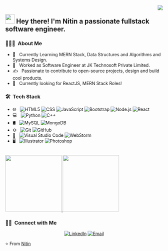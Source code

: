 <img align="right" src="https://avatars.githubusercontent.com/u/19369555?s=60&v=4">

## <img src="https://raw.githubusercontent.com/iampavangandhi/iampavangandhi/master/gifs/Hi.gif" width="30px"> Hey there! I'm Nitin a passionate fullstack software engineer.</h2>

<h3> 👨🏻‍💻 &nbsp;About Me </h3>

- 🌱 &nbsp; Currently Learning MERN Stack, Data Structures and Algorithms and Systems Design.
- 💼 &nbsp; Worked as Software Engineer at JK Technosoft Private Limited.
- ✍️ &nbsp; Passionate to contribute to open-source projects, design and build cool products.
- 🤔 &nbsp; Currently looking for ReactJS, MERN Stack Roles!
  

<h3> 🛠 &nbsp;Tech Stack</h3>


- 🌐 &nbsp;
  ![HTML5](https://img.shields.io/badge/-HTML5-333333?style=flat&logo=HTML5)
  ![CSS](https://img.shields.io/badge/-CSS-333333?style=flat&logo=CSS3&logoColor=1572B6)
  ![JavaScript](https://img.shields.io/badge/-JavaScript-333333?style=flat&logo=javascript)
  ![Bootstrap](https://img.shields.io/badge/-Bootstrap-333333?style=flat&logo=bootstrap&logoColor=563D7C)
  ![Node.js](https://img.shields.io/badge/-Node.js-333333?style=flat&logo=node.js)
  ![React](https://img.shields.io/badge/-React-333333?style=flat&logo=react)
- 💻 &nbsp;
  ![Python](https://img.shields.io/badge/-Python-333333?style=flat&logo=python)
  ![C++](https://img.shields.io/badge/-C++-333333?style=flat&logo=C%2B%2B&logoColor=00599C)
- 🛢 &nbsp;
  ![MySQL](https://img.shields.io/badge/-MySQL-333333?style=flat&logo=mysql)
  ![MongoDB](https://img.shields.io/badge/-MongoDB-333333?style=flat&logo=mongodb)
- ⚙️ &nbsp;
  ![Git](https://img.shields.io/badge/-Git-333333?style=flat&logo=git)
  ![GitHub](https://img.shields.io/badge/-GitHub-333333?style=flat&logo=github)
- 🔧 &nbsp;
  ![Visual Studio Code](https://img.shields.io/badge/-Visual%20Studio%20Code-333333?style=flat&logo=visual-studio-code&logoColor=007ACC)
  ![WebStorm](https://img.shields.io/badge/-WebStorm-333333?style=flat&logo=webstorm&logoColor=2C2255)
- 🖥 &nbsp;
  ![Illustrator](https://img.shields.io/badge/-Illustrator-333333?style=flat&logo=adobe-illustrator)
  ![Photoshop](https://img.shields.io/badge/-Photoshop-333333?style=flat&logo=adobe-photoshop)

<br/>

<a href="https://github.com/nitin64956">
  <img height="180em" src="https://github-readme-stats.vercel.app/api?username=nitin64956&theme=buefy&show_icons=true" />
  <img height="180em" src="https://github-readme-stats.vercel.app/api/top-langs/?username=nitin64956&theme=buefy&layout=compact" />
</a>

<br/>

<h3> 🤝🏻 &nbsp;Connect with Me </h3>

<p align="center">
<a href="https://www.linkedin.com/in/nitin-verma-profile/"><img alt="LinkedIn" src="https://img.shields.io/badge/LinkedIn-Nitin%20Verma-blue?style=flat-square&logo=linkedin"></a>
<a href="mailto:nitin64956@gmail.com"><img alt="Email" src="https://img.shields.io/badge/Email-nitin64956@gmail.com-blue?style=flat-square&logo=gmail"></a>
</p>

⭐️ From [Nitin](https://github.com/nitin64956)



